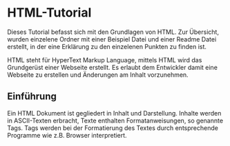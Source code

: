 # HTML-Tutorial

Dieses Tutorial befasst sich mit den Grundlagen von HTML. Zur Übersicht, wurden einzelene Ordner mit einer Beispiel Datei und einer Readme Datei erstellt, in der eine Erklärung zu den einzelenen Punkten zu finden ist.

HTML steht für HyperText Markup Language, mittels HTML wird das Grundgerüst einer Webseite erstellt. Es erlaubt dem Entwickler damit eine Webseite zu erstellen und Änderungen am Inhalt vorzunehmen.

## Einführung
Ein HTML Dokument ist gegliedert in Inhalt und Darstellung. Inhalte werden in ASCII-Texten erbracht, Texte enthalten Formatanweisungen, so genannte Tags. Tags werden bei der Formatierung des Textes durch entsprechende Programme wie z.B. Browser interpretiert. 
